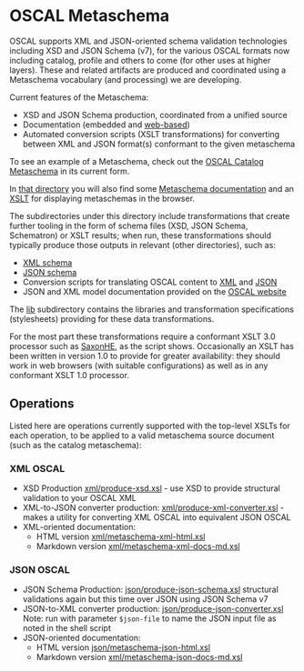 # OSCAL Metaschema

OSCAL supports XML and JSON-oriented schema validation technologies including XSD and JSON Schema (v7), for the various OSCAL formats now including catalog, profile and others to come (for other uses at higher layers). These and related artifacts are produced and coordinated using a Metaschema vocabulary (and processing) we are developing.

Current features of the Metaschema:

- XSD and JSON Schema production, coordinated from a unified source
- Documentation (embedded and [web-based](https://pages.nist.gov/OSCAL/docs/schemas/))
- Automated conversion scripts (XSLT transformations) for converting between XML and JSON format(s) conformant to the given metaschema

To see an example of a Metaschema, check out the [OSCAL Catalog Metaschema](../../src/metaschema/oscal_catalog_metaschema.xml) in its current form.

In [that directory](../../src/metaschema) you will also find some [Metaschema documentation](../../src/metaschema/readme.md) and an [XSLT](../../src/metaschema/metaschema-browser.xsl) for displaying metaschemas in the browser.

The subdirectories under this directory include transformations that create further tooling in the form of schema files (XSD, JSON Schema, Schematron) or XSLT results; when run, these transformations should typically produce those outputs in relevant (other directories), such as:

* [XML schema](../../xml/schema)
* [JSON schema](../../json/schema)
* Conversion scripts for translating OSCAL content to [XML](../../xml/convert) and [JSON](../../json/convert)
* JSON and XML model documentation provided on the [OSCAL website](https://pages.nist.gov/OSCAL/docs/schemas/)

The [lib](lib) subdirectory contains the libraries and transformation specifications (stylesheets) providing for these data transformations.

For the most part these transformations require a conformant XSLT 3.0 processor such as [SaxonHE](http://saxon.sourceforge.net/#F9.9HE), as the script shows. Occasionally an XSLT has been written in version 1.0 to provide for greater availability: they should work in web browsers (with suitable configurations) as well as in any conformant XSLT 1.0 processor.

## Operations

Listed here are operations currently supported with the top-level XSLTs for each operation, to be applied to a valid metaschema source document (such as the catalog metaschema):

### XML OSCAL

- XSD Production [xml/produce-xsd.xsl](xml/produce-xsd.xsl) - use XSD to provide structural validation to your OSCAL XML
- XML-to-JSON converter production: [xml/produce-xml-converter.xsl](xml/produce-xml-converter.xsl) - makes a utility for converting XML OSCAL into equivalent JSON OSCAL
- XML-oriented documentation:
  - HTML version [xml/metaschema-xml-html.xsl](xml/metaschema-xml-html.xsl)
  - Markdown version [xml/metaschema-xml-docs-md.xsl](xml/metaschema-xml-docs-md.xsl)

### JSON OSCAL

- JSON Schema Production: [json/produce-json-schema.xsl](json/produce-json-schema.xsl) structural validations again but this time over JSON using JSON Schema v7
- JSON-to-XML converter production: [json/produce-json-converter.xsl](xml/produce-json-converter.xsl) Note: run with parameter `$json-file` to name the JSON input file as noted in the shell script
- JSON-oriented documentation:
  - HTML version [json/metaschema-json-html.xsl](xml/metaschema-json-html.xsl)
  - Markdown version [xml/metaschema-json-docs-md.xsl](xml/metaschema-json-docs-md.xsl)
